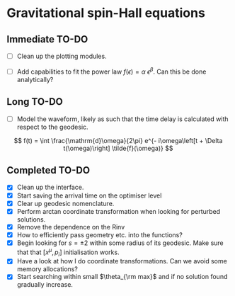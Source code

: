 # Gravitational spin-Hall equations

## Immediate TO-DO
- [ ] Clean up the plotting modules.
- [ ] Add capabilities to fit the power law $f(\epsilon) = \alpha~\epsilon^\beta$. Can this be done analytically?


## Long TO-DO

- [ ] Model the waveform, likely as such that the time delay is calculated with respect to the geodesic.

$$
f(t) = \int \frac{\mathrm{d}\omega}{2\pi} e^{- i\omega\left[t + \Delta t(\omega)\right] \tilde{f}(\omega)}
$$


## Completed TO-DO
- [x] Clean up the interface.
- [x] Start saving the arrival time on the optimiser level
- [x] Clear up geodesic nomenclature.
- [x] Perform arctan coordinate transformation when looking for perturbed solutions.
- [x] Remove the dependence on the Rinv
- [x] How to efficiently pass geometry etc. into the functions?
- [x] Begin looking for $s=\pm 2$ within some radius of its geodesic. Make sure that that $[x^\mu, p_i]$ initialisation works.
- [x] Have a look at how I do coordinate transformations. Can we avoid some memory allocations?
- [x] Start searching within small $\theta_{\rm max}$ and if no solution found gradually increase.